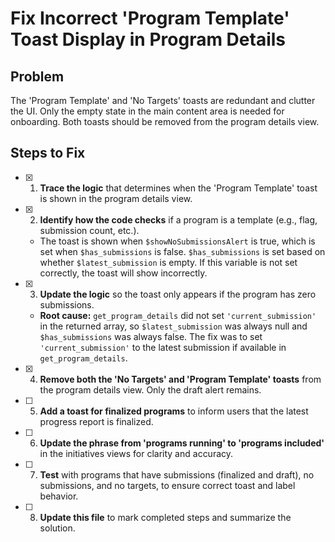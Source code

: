 # Fix Incorrect 'Program Template' Toast Display in Program Details

## Problem
The 'Program Template' and 'No Targets' toasts are redundant and clutter the UI. Only the empty state in the main content area is needed for onboarding. Both toasts should be removed from the program details view.

## Steps to Fix

- [x] 1. **Trace the logic** that determines when the 'Program Template' toast is shown in the program details view.
- [x] 2. **Identify how the code checks** if a program is a template (e.g., flag, submission count, etc.).
  - The toast is shown when `$showNoSubmissionsAlert` is true, which is set when `$has_submissions` is false. `$has_submissions` is set based on whether `$latest_submission` is empty. If this variable is not set correctly, the toast will show incorrectly.
- [x] 3. **Update the logic** so the toast only appears if the program has zero submissions.
  - **Root cause:** `get_program_details` did not set `'current_submission'` in the returned array, so `$latest_submission` was always null and `$has_submissions` was always false. The fix was to set `'current_submission'` to the latest submission if available in `get_program_details`.
- [x] 4. **Remove both the 'No Targets' and 'Program Template' toasts** from the program details view. Only the draft alert remains.
- [ ] 5. **Add a toast for finalized programs** to inform users that the latest progress report is finalized.
- [ ] 6. **Update the phrase from 'programs running' to 'programs included'** in the initiatives views for clarity and accuracy.
- [ ] 7. **Test** with programs that have submissions (finalized and draft), no submissions, and no targets, to ensure correct toast and label behavior.
- [ ] 8. **Update this file** to mark completed steps and summarize the solution. 